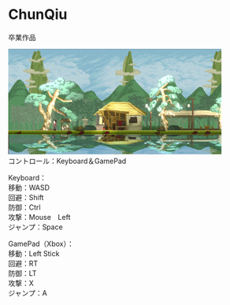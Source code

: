 # ChunQiu
卒業作品  

![截图](https://github.com/Mabinogi-Cichol/ChunQiu/blob/master/README/Readme_image.png)  
コントロール：Keyboard＆GamePad  

Keyboard：  
移動：WASD  
回避：Shift  
防御：Ctrl  
攻撃：Mouse　Left  
ジャンプ：Space  
  
GamePad（Xbox）：  
移動：Left Stick  
回避：RT  
防御：LT  
攻撃：X  
ジャンプ：A  
